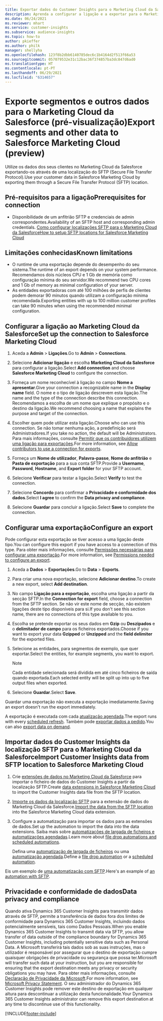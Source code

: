```yaml
---
title: Exportar dados do Customer Insights para o Marketing Cloud da Salesforce
description: Aprenda a configurar a ligação e a exportar para o Marketing Cloud da Salesforce.
ms.date: 06/24/2021
ms.reviewer: mhart
ms.service: customer-insights
ms.subservice: audience-insights
ms.topic: how-to
author: pkieffer
ms.author: philk
manager: shellyha
ms.openlocfilehash: 123f8b2dbb6140785dec6c1b4164d2f513f66a53
ms.sourcegitcommit: 057079532e31c12bac36f374857ba3dc847d6ad0
ms.translationtype: HT
ms.contentlocale: pt-PT
ms.lasthandoff: 06/29/2021
ms.locfileid: "6314657"
---
```

# <a name="export-segments-and-other-data-to-salesforce-marketing-cloud-preview"></a><span data-ttu-id="49c05-103">Exporte segmentos e outros dados para o Marketing Cloud da Salesforce (pré-visualização)</span><span class="sxs-lookup"><span data-stu-id="49c05-103">Export segments and other data to Salesforce Marketing Cloud (preview)</span></span>

<span data-ttu-id="49c05-104">Utilize os dados dos seus clientes no Marketing Cloud da Salesforce exportando-os através de uma localização do SFTP (Secure File Transfer Protocol).</span><span class="sxs-lookup"><span data-stu-id="49c05-104">Use your customer data in Salesforce Marketing Cloud by exporting them through a Secure File Transfer Protocol (SFTP) location.</span></span>

## <a name="prerequisites-for-connection"></a><span data-ttu-id="49c05-105">Pré-requisitos para a ligação</span><span class="sxs-lookup"><span data-stu-id="49c05-105">Prerequisites for connection</span></span>

- <span data-ttu-id="49c05-106">Disponibilidade de um anfitrião SFTP e credenciais de admin correspondentes.</span><span class="sxs-lookup"><span data-stu-id="49c05-106">Availability of an SFTP host and corresponding admin credentials.</span></span> [<span data-ttu-id="49c05-107">Como configurar localizações SFTP para o Marketing Cloud da Salesforce</span><span class="sxs-lookup"><span data-stu-id="49c05-107">How to setup SFTP locations for Salesforce Marketing Cloud</span></span>](https://help.salesforce.com/articleView?id=sf.mc_es_configure_enhanced_ftp.htm&type=5) 

## <a name="known-limitations"></a><span data-ttu-id="49c05-108">Limitações conhecidas</span><span class="sxs-lookup"><span data-stu-id="49c05-108">Known limitations</span></span>

- <span data-ttu-id="49c05-109">O runtime de uma exportação depende do desempenho do seu sistema.</span><span class="sxs-lookup"><span data-stu-id="49c05-109">The runtime of an export depends on your system performance.</span></span> <span data-ttu-id="49c05-110">Recomendamos dois núcleos CPU e 1 Gb de memória como configuração mínima do seu servidor.</span><span class="sxs-lookup"><span data-stu-id="49c05-110">We recommend two CPU cores and 1 Gb of memory as minimal configuration of your server.</span></span> 
- <span data-ttu-id="49c05-111">As entidades exportadoras com até 100 milhões de perfis de clientes podem demorar 90 minutos quando utilizam a configuração mínima recomendada.</span><span class="sxs-lookup"><span data-stu-id="49c05-111">Exporting entities with up to 100 million customer profiles can take 90 minutes when using the recommended minimal configuration.</span></span> 

## <a name="set-up-the-connection-to-salesforce-marketing-cloud"></a><span data-ttu-id="49c05-112">Configurar a ligação ao Marketing Cloud da Salesforce</span><span class="sxs-lookup"><span data-stu-id="49c05-112">Set up the connection to Salesforce Marketing Cloud</span></span>

1. <span data-ttu-id="49c05-113">Aceda a **Admin** > **Ligações**.</span><span class="sxs-lookup"><span data-stu-id="49c05-113">Go to **Admin** > **Connections**.</span></span>

1. <span data-ttu-id="49c05-114">Selecione **Adicionar ligação** e escolha **Marketing Cloud da Salesforce** para configurar a ligação.</span><span class="sxs-lookup"><span data-stu-id="49c05-114">Select **Add connection** and choose **Salesforce Marketing Cloud** to configure the connection.</span></span>

1. <span data-ttu-id="49c05-115">Forneça um nome reconhecível à ligação no campo **Nome a apresentar**.</span><span class="sxs-lookup"><span data-stu-id="49c05-115">Give your connection a recognizable name in the **Display name** field.</span></span> <span data-ttu-id="49c05-116">O nome e o tipo de ligação descrevem esta ligação.</span><span class="sxs-lookup"><span data-stu-id="49c05-116">The name and the type of the connection describe this connection.</span></span> <span data-ttu-id="49c05-117">Recomendamos a escolha de um nome que explique o propósito e o destino da ligação.</span><span class="sxs-lookup"><span data-stu-id="49c05-117">We recommend choosing a name that explains the purpose and target of the connection.</span></span>

1. <span data-ttu-id="49c05-118">Escolher quem pode utilizar esta ligação.</span><span class="sxs-lookup"><span data-stu-id="49c05-118">Choose who can use this connection.</span></span> <span data-ttu-id="49c05-119">Se não tomar nenhuma ação, a predefinição será Administradores.</span><span class="sxs-lookup"><span data-stu-id="49c05-119">If you take no action, the default will be Administrators.</span></span> <span data-ttu-id="49c05-120">Para mais informações, consulte [Permitir que os contribuidores utilizem uma ligação para exportações](connections.md#allow-contributors-to-use-a-connection-for-exports).</span><span class="sxs-lookup"><span data-stu-id="49c05-120">For more information, see [Allow contributors to use a connection for exports](connections.md#allow-contributors-to-use-a-connection-for-exports).</span></span>

1. <span data-ttu-id="49c05-121">Forneça um **Nome de utilizador**, **Palavra-passe**, **Nome do anfitrião** e **Pasta de exportação** para a sua conta SFTP.</span><span class="sxs-lookup"><span data-stu-id="49c05-121">Provide a **Username**, **Password**, **Hostname**, and **Export folder** for your SFTP account.</span></span>

1. <span data-ttu-id="49c05-122">Selecione **Verificar** para testar a ligação.</span><span class="sxs-lookup"><span data-stu-id="49c05-122">Select **Verify** to test the connection.</span></span>

1. <span data-ttu-id="49c05-123">Selecione **Concordo** para confirmar a **Privacidade e conformidade dos dados**.</span><span class="sxs-lookup"><span data-stu-id="49c05-123">Select **I agree** to confirm the **Data privacy and compliance**.</span></span>

1. <span data-ttu-id="49c05-124">Selecione **Guardar** para concluir a ligação.</span><span class="sxs-lookup"><span data-stu-id="49c05-124">Select **Save** to complete the connection.</span></span>

## <a name="configure-an-export"></a><span data-ttu-id="49c05-125">Configurar uma exportação</span><span class="sxs-lookup"><span data-stu-id="49c05-125">Configure an export</span></span>

<span data-ttu-id="49c05-126">Pode configurar esta exportação se tiver acesso a uma ligação deste tipo.</span><span class="sxs-lookup"><span data-stu-id="49c05-126">You can configure this export if you have access to a connection of this type.</span></span> <span data-ttu-id="49c05-127">Para obter mais informações, consulte [Permissões necessárias para configurar uma exportação](export-destinations.md#set-up-a-new-export).</span><span class="sxs-lookup"><span data-stu-id="49c05-127">For more information, see [Permissions needed to configure an export](export-destinations.md#set-up-a-new-export).</span></span>

1. <span data-ttu-id="49c05-128">Aceda a **Dados** > **Exportações**.</span><span class="sxs-lookup"><span data-stu-id="49c05-128">Go to **Data** > **Exports**.</span></span>

1. <span data-ttu-id="49c05-129">Para criar uma nova exportação, selecione **Adicionar destino**.</span><span class="sxs-lookup"><span data-stu-id="49c05-129">To create a new export, select **Add destination**.</span></span>

1. <span data-ttu-id="49c05-130">No campo **Ligação para a exportação**, escolha uma ligação a partir da secção SFTP.</span><span class="sxs-lookup"><span data-stu-id="49c05-130">In the **Connection for export** field, choose a connection from the SFTP section.</span></span> <span data-ttu-id="49c05-131">Se não vir este nome de secção, não existem ligações deste tipo disponíveis para si.</span><span class="sxs-lookup"><span data-stu-id="49c05-131">If you don't see this section name, there are no connections of this type available to you.</span></span>

1. <span data-ttu-id="49c05-132">Escolha se pretende exportar os seus dados em **Gzip** ou **Deszipados** e o **delimitador de campo** para os ficheiros exportados.</span><span class="sxs-lookup"><span data-stu-id="49c05-132">Choose if you want to export your data **Gzipped** or **Unzipped** and the **field delimiter** for the exported files.</span></span>

1. <span data-ttu-id="49c05-133">Selecione as entidades, para segmentos de exemplo, que quer exportar.</span><span class="sxs-lookup"><span data-stu-id="49c05-133">Select the entities, for example segments, you want to export.</span></span>

   > [!NOTE]
   > <span data-ttu-id="49c05-134">Cada entidade selecionada será dividida em até cinco ficheiros de saída quando exportada.</span><span class="sxs-lookup"><span data-stu-id="49c05-134">Each selected entity will be split up into up to five output files when exported.</span></span> 

1. <span data-ttu-id="49c05-135">Selecione **Guardar**.</span><span class="sxs-lookup"><span data-stu-id="49c05-135">Select **Save**.</span></span>

<span data-ttu-id="49c05-136">Guardar uma exportação não executa a exportação imediatamente.</span><span class="sxs-lookup"><span data-stu-id="49c05-136">Saving an export doesn't run the export immediately.</span></span>

<span data-ttu-id="49c05-137">A exportação é executada com cada [atualização agendada](system.md#schedule-tab).</span><span class="sxs-lookup"><span data-stu-id="49c05-137">The export runs with every [scheduled refresh](system.md#schedule-tab).</span></span> <span data-ttu-id="49c05-138">Também pode [exportar dados a pedido](export-destinations.md#run-exports-on-demand).</span><span class="sxs-lookup"><span data-stu-id="49c05-138">You can also [export data on demand](export-destinations.md#run-exports-on-demand).</span></span> 

## <a name="import-customer-insights-data-from-sftp-location-to-salesforce-marketing-cloud"></a><span data-ttu-id="49c05-139">Importar dados do Customer Insights da localização SFTP para o Marketing Cloud da Salesforce</span><span class="sxs-lookup"><span data-stu-id="49c05-139">Import Customer Insights data from SFTP location to Salesforce Marketing Cloud</span></span>

1. <span data-ttu-id="49c05-140">Crie [extensões de dados no Marketing Cloud da Salesforce](https://help.salesforce.com/articleView?id=sf.mc_es_create_data_extension.htm&type=5) para importar o ficheiro de dados do Customer Insights a partir da localização SFTP.</span><span class="sxs-lookup"><span data-stu-id="49c05-140">Create [data extensions in Salesforce Marketing Cloud](https://help.salesforce.com/articleView?id=sf.mc_es_create_data_extension.htm&type=5) to import the Customer Insights data file from the SFTP location.</span></span>

2. <span data-ttu-id="49c05-141">[Importe os dados da localização SFTP](https://help.salesforce.com/articleView?id=sf.mc_es_import_data_extension_classic.htm&type=5) para a extensão de dados do Marketing Cloud da Salesforce.</span><span class="sxs-lookup"><span data-stu-id="49c05-141">[Import the data from the SFTP location](https://help.salesforce.com/articleView?id=sf.mc_es_import_data_extension_classic.htm&type=5) into the Salesforce Marketing Cloud data extension.</span></span> 

3. <span data-ttu-id="49c05-142">Configure a automatização para importar os dados para as extensões de dados.</span><span class="sxs-lookup"><span data-stu-id="49c05-142">Set up the automation to import the data into the data extensions.</span></span> <span data-ttu-id="49c05-143">Saiba mais sobre [automatizações de largada de ficheiros e automatizações agendadas](https://help.salesforce.com/articleView?id=sf.mc_as_triggered_automations.htm&type=5).</span><span class="sxs-lookup"><span data-stu-id="49c05-143">Learn more about [file drop automations and scheduled automations](https://help.salesforce.com/articleView?id=sf.mc_as_triggered_automations.htm&type=5).</span></span>

   <span data-ttu-id="49c05-144">Defina uma [automatização de largada de ficheiros](https://help.salesforce.com/articleView?id=sf.mc_as_define_a_triggered_automation.htm&type=5) ou uma [automatização agendada](https://help.salesforce.com/articleView?id=sf.mc_as_define_a_scheduled_automation.htm&type=5).</span><span class="sxs-lookup"><span data-stu-id="49c05-144">Define a [file drop automation](https://help.salesforce.com/articleView?id=sf.mc_as_define_a_triggered_automation.htm&type=5) or a  [scheduled automation](https://help.salesforce.com/articleView?id=sf.mc_as_define_a_scheduled_automation.htm&type=5).</span></span> 

<span data-ttu-id="49c05-145">Eis um exemplo de [uma automatização com SFTP](https://help.salesforce.com/articleView?id=sf.mc_as_ftp_and_triggered_automation_scenario.htm&type=5).</span><span class="sxs-lookup"><span data-stu-id="49c05-145">Here's an example of [an automation with SFTP](https://help.salesforce.com/articleView?id=sf.mc_as_ftp_and_triggered_automation_scenario.htm&type=5).</span></span>

## <a name="data-privacy-and-compliance"></a><span data-ttu-id="49c05-146">Privacidade e conformidade de dados</span><span class="sxs-lookup"><span data-stu-id="49c05-146">Data privacy and compliance</span></span>

<span data-ttu-id="49c05-147">Quando ativa Dynamics 365 Customer Insights para transmitir dados através de SFTP, permite a transferência de dados fora dos limites de conformidade para Dynamics 365 Customer Insights, incluindo dados potencialmente sensíveis, tais como Dados Pessoais.</span><span class="sxs-lookup"><span data-stu-id="49c05-147">When you enable Dynamics 365 Customer Insights to transmit data via SFTP, you allow transfer of data outside of the compliance boundary for Dynamics 365 Customer Insights, including potentially sensitive data such as Personal Data.</span></span> <span data-ttu-id="49c05-148">A Microsoft transferirá tais dados sob as suas instruções, mas o utilizador é responsável por assegurar que o destino de exportação cumpre quaisquer obrigações de privacidade ou segurança que possa ter.</span><span class="sxs-lookup"><span data-stu-id="49c05-148">Microsoft will transfer such data at your instruction, but you are responsible for ensuring that the export destination meets any privacy or security obligations you may have.</span></span> <span data-ttu-id="49c05-149">Para obter mais informações, consulte [Declaração de Privacidade da Microsoft](https://go.microsoft.com/fwlink/?linkid=396732).</span><span class="sxs-lookup"><span data-stu-id="49c05-149">For more information, see [Microsoft Privacy Statement](https://go.microsoft.com/fwlink/?linkid=396732).</span></span>
<span data-ttu-id="49c05-150">O seu administrador do Dynamics 365 Customer Insights pode remover este destino de exportação em qualquer altura para descontinuar a utilização desta funcionalidade.</span><span class="sxs-lookup"><span data-stu-id="49c05-150">Your Dynamics 365 Customer Insights administrator can remove this export destination at any time to discontinue use of this functionality.</span></span>

[!INCLUDE[footer-include](../includes/footer-banner.md)]
